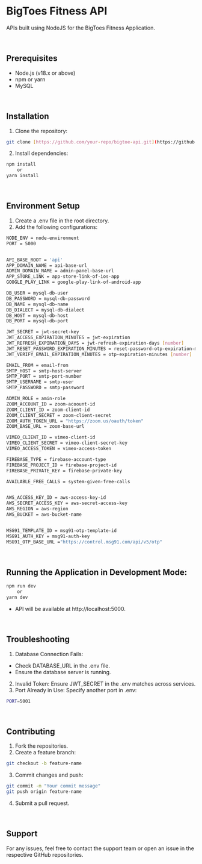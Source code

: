 # BigToes Fitness API
APIs built using NodeJS for the BigToes Fitness Application.


<br />

## Prerequisites
- Node.js (v18.x or above)
- npm or yarn
- MySQL
  
<br />

  
## Installation
1. Clone the repository:
```bash
git clone [https://github.com/your-repo/bigtoe-api.git](https://github.com/PM-wts/bigtoes-api.git)
```

2. Install dependencies:
```bash
npm install
    or
yarn install
```

<br />

## Environment Setup
1. Create a .env file in the root directory.
2. Add the following configurations:
```bash
NODE_ENV = node-environment
PORT = 5000


API_BASE_ROOT = 'api'
APP_DOMAIN_NAME = api-base-url
ADMIN_DOMAIN_NAME = admin-panel-base-url
APP_STORE_LINK = app-store-link-of-ios-app
GOOGLE_PLAY_LINK = google-play-link-of-android-app

DB_USER = mysql-db-user
DB_PASSWORD = mysql-db-password
DB_NAME = mysql-db-name
DB_DIALECT = mysql-db-dialect
DB_HOST = mysql-db-host
DB_PORT = mysql-db-port

JWT_SECRET = jwt-secret-key
JWT_ACCESS_EXPIRATION_MINUTES = jwt-expiration
JWT_REFRESH_EXPIRATION_DAYS = jwt-refresh-expiration-days [number]
JWT_RESET_PASSWORD_EXPIRATION_MINUTES = reset-password-otp-expiration-miutes [number]
JWT_VERIFY_EMAIL_EXPIRATION_MINUTES = otp-expiration-minutes [number]

EMAIL_FROM = email-from
SMTP_HOST = smtp-host-server
SMTP_PORT = smtp-port-number
SMTP_USERNAME = smtp-user
SMTP_PASSWORD = smtp-password

ADMIN_ROLE = amin-role
ZOOM_ACCOUNT_ID = zoom-acoount-id
ZOOM_CLIENT_ID = zoom-client-id
ZOOM_CLIENT_SECRET = zoom-client-secret
ZOOM_AUTH_TOKEN_URL = "https://zoom.us/oauth/token"
ZOOM_BASE_URL = zoom-base-url

VIMEO_CLIENT_ID = vimeo-client-id
VIMEO_CLIENT_SECRET = vimeo-client-secret-key
VIMEO_ACCESS_TOKEN = vimeo-access-token

FIREBASE_TYPE = firebase-account-type
FIREBASE_PROJECT_ID = firebase-project-id
FIREBASE_PRIVATE_KEY = firebase-private-key

AVAILABLE_FREE_CALLS = system-given-free-calls


AWS_ACCESS_KEY_ID = aws-access-key-id
AWS_SECRET_ACCESS_KEY = aws-secret-access-key
AWS_REGION = aws-region
AWS_BUCKET = aws-bucket-name


MSG91_TEMPLATE_ID = msg91-otp-template-id
MSG91_AUTH_KEY = msg91-auth-key
MSG91_OTP_BASE_URL ="https://control.msg91.com/api/v5/otp"

```

<br />

## Running the Application in Development Mode:

```bash
npm run dev
    or
yarn dev
```
- API will be available at http://localhost:5000.

  
<br />

## Troubleshooting
1. Database Connection Fails:
- Check DATABASE_URL in the .env file.
- Ensure the database server is running.
2. Invalid Token: Ensure JWT_SECRET in the .env matches across services.
3. Port Already in Use: Specify another port in .env:
```bash
PORT=5001
```
<br />

## Contributing
1. Fork the repositories.
2. Create a feature branch:
```bash
git checkout -b feature-name
```
3. Commit changes and push:
```bash
git commit -m "Your commit message"
git push origin feature-name
```
4. Submit a pull request.

   
<br />

## Support
For any issues, feel free to contact the support team or open an issue in the respective GitHub repositories.
